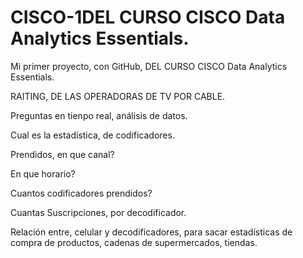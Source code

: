 # CISCO-1DEL CURSO CISCO Data Analytics Essentials. 

Mi primer proyecto, con GitHub,  DEL CURSO CISCO Data Analytics Essentials. 

RAITING, DE LAS OPERADORAS DE TV POR CABLE. 

Preguntas en tienpo real, análisis de datos. 


Cual es la estadística, de codificadores.

Prendidos, en que canal? 

En que horario? 

Cuantos codificadores prendidos? 

Cuantas Suscripciones, por decodificador.

Relación entre, celular y decodificadores, para sacar estadísticas de compra de productos, cadenas de supermercados, tiendas. 







